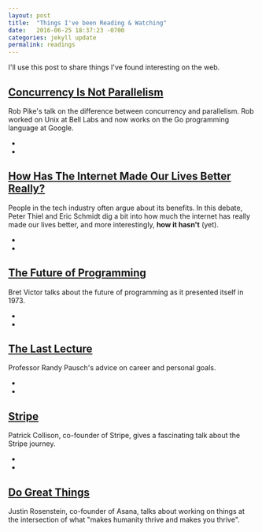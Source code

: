 ```yaml
---
layout: post
title:  "Things I've been Reading & Watching"
date:   2016-06-25 18:37:23 -0700
categories: jekyll update
permalink: readings
---
```


I'll use this post to share things I've found interesting on the web.


[Concurrency Is Not Parallelism][concurrency_parallelism]
-
Rob Pike's talk on the difference between concurrency and parallelism. Rob worked on Unix at Bell Labs and now works on the Go programming language at Google.

-
-

[How Has The Internet Made Our Lives Better Really?][eric-thiel]
-
People in the tech industry often argue about its benefits. In this debate, Peter Thiel and Eric Schmidt dig a bit into how much the internet has really made our lives better, and more interestingly, **how it hasn't** (yet).

-
-

[The Future of Programming][future of programming]
-
Bret Victor talks about the future of programming as it presented itself in 1973.
     
   
-
-

[The Last Lecture][randy]
----------
Professor Randy Pausch's advice on career and personal goals.
  
-
-     

[Stripe][stripe-story]
----------
Patrick Collison, co-founder of Stripe, gives a fascinating talk about the Stripe journey.

-
-

[Do Great Things][justin-do-great-things]
---------
Justin Rosenstein, co-founder of Asana, talks about working on things at the intersection of what "makes humanity thrive and makes you thrive".











[concurrency_parallelism]: https://vimeo.com/49718712
[eric-thiel]: https://www.youtube.com/watch?v=PsXFwy6gG_4
[future of programming]: https://vimeo.com/71278954
[randy]: https://www.youtube.com/watch?v=ji5_MqicxSo
[stripe-story]: https://www.youtube.com/watch?v=pG3ppXsfzqU
[justin-do-great-things]: https://www.youtube.com/watch?v=sNwWZQpbuvM










